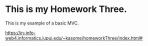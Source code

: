 # This is my Homework Three.

 This is my example of a basic MVC. 

https://in-info-web4.informatics.iupui.edu/~kasome/homeworkThree/index.html#
